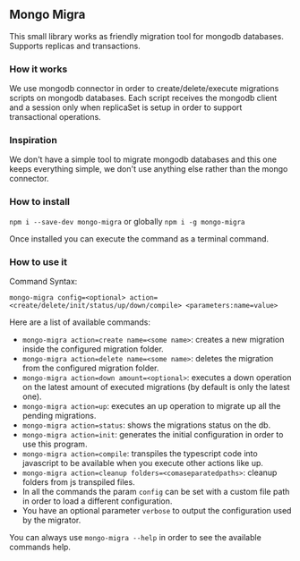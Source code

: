 ## Mongo Migra

This small library works as friendly migration tool for mongodb databases.
Supports replicas and transactions.

### How it works

We use mongodb connector in order to create/delete/execute migrations scripts on mongodb databases.
Each script receives the mongodb client and a session only when replicaSet is setup in order to support transactional operations.

### Inspiration

We don't have a simple tool to migrate mongodb databases and this one keeps everything simple, we don't use anything else rather than the mongo connector.

### How to install

`npm i --save-dev mongo-migra` or globally `npm i -g mongo-migra`

Once installed you can execute the command as a terminal command.

### How to use it

Command Syntax: 
```
mongo-migra config=<optional> action=<create/delete/init/status/up/down/compile> <parameters:name=value>
```

Here are a list of available commands:

* `mongo-migra action=create name=<some name>`: creates a new migration inside the configured migration folder.
* `mongo-migra action=delete name=<some name>`: deletes the migration from the configured migration folder.
* `mongo-migra action=down amount=<optional>`: executes a down operation on the latest amount of executed migrations (by default is only the latest one).
* `mongo-migra action=up`: executes an up operation to migrate up all the pending migrations.
* `mongo-migra action=status`: shows the migrations status on the db.
* `mongo-migra action=init`: generates the initial configuration in order to use this program.
* `mongo-migra action=compile`: transpiles the typescript code into javascript to be available when you execute other actions like up.
* `mongo-migra action=cleanup folders=<comaseparatedpaths>`: cleanup folders from js transpiled files.
* In all the commands the param `config` can be set with a custom file path in order to load a different configuration.
* You have an optional parameter `verbose` to output the configuration used by the migrator.

You can always use `mongo-migra --help` in order to see the available commands help.